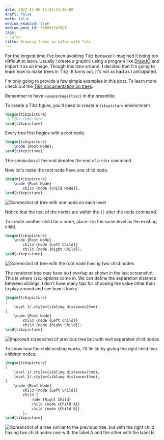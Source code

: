 ```yaml
---
date: 2022-12-06 11:01:24-05:00
draft: false
math: false
medium_enabled: true
medium_post_id: f80065fbf92f
tags:
- LaTex
title: Drawing Trees in LaTex with Tikz
---
```


For the longest time I've been avoiding Tikz because I imagined it being too difficult to learn. Usually I create a graphic using a program like [Draw.IO](https://draw.io) and import it as an image. Though this time around, I decided that I'm going to learn how to make trees in Tikz. It turns out, it's not as bad as I anticipated.

I'm only going to provide a few simple examples in this post. To learn more check out the [Tikz documentation on trees](https://tikz.dev/tikz-trees).

Remember to have `\usepackage{tikz}` in the preamble.

To create a Tikz figure, you'll need to create a `tikzpicture` environment

```latex
\begin{tikzpicture}
 % Tikz Code Here
\end{tikzpicture}
```

Every tree first begins with a root node.

```latex
\begin{tikzpicture}
	\node {Root Node};
\end{tikzpicture}
```

The semicolon at the end denotes the end of a `tikz` command.

Now let's make the root node have one child node.

```latex
\begin{tikzpicture}
	\node {Root Node}
		child {node {Child Node}};
\end{tikzpicture}
```

![Screenshot of tree with one node on each level](/files/images/blog/20221206111634.png)                   

Notice that the text of the nodes are within the `{}` after the node command.

To create another child for a node, place it in the same level as the existing child.

```latex
\begin{tikzpicture}
	\node {Root Node}
		child {node {Left Child}}
		child {node {Right Child}};
\end{tikzpicture}
```

![Screenshot of tree with the root node having two child nodes](/files/images/blog/20221206111922.png)

The rendered tree may have text overlap as shown in the last screenshot. This is where `tikz` options come in. We can define the separation distance between siblings. I don't have many tips for choosing the value other than to play around and see how it looks.

```latex
\begin{tikzpicture}
[
    level 1/.style={sibling distance=25mm}
]
	\node {Root Node}
		child {node {Left Child}}
		child {node {Right Child}};
\end{tikzpicture}
```

![Improved screenshot of previous tree but with well separated child nodes](/files/images/blog/20221206112150.png)

To show how the child nesting works, I'll finish by giving the right child two children nodes.

```latex
\begin{tikzpicture}
[
    level 1/.style={sibling distance=25mm},
    level 2/.style={sibling distance=15mm},
]
	\node {Root Node}
		child {node {Left Child}}
		child {
		    node {Right Child}
		    child {node {Child A}}
		    child {node {Child B}}
		};
\end{tikzpicture}
```

![Screenshot of a tree similar to the previous tree, but with the right child having two child nodes one with the label A and the other with the label B.](/files/images/blog/20221206112444.png)